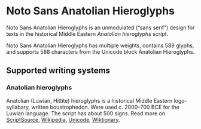 
# Noto Sans Anatolian Hieroglyphs

Noto Sans Anatolian Hieroglyphs is an unmodulated (“sans serif”) design for texts in the historical Middle Eastern _Anatolian hieroglyphs_ script. 

Noto Sans Anatolian Hieroglyphs has multiple weights, contains 589 glyphs, and supports 588 characters from the Unicode block Anatolian Hieroglyphs.


## Supported writing systems


### Anatolian hieroglyphs

Anatolian (Luwian, Hittite) hieroglyphs is a historical Middle Eastern logo-syllabary, written boustrophedon. Were used c. 2000–700 BCE for the Luwian language. The script has about 500 signs. Read more on [ScriptSource](https://scriptsource.org/scr/Hluw), [Wikipedia](https://en.wikipedia.org/wiki/ISO_15924:Hluw), [Unicode](https://www.unicode.org/versions/Unicode13.0.0/ch11.pdf#G27920), [Wiktionary](https://en.wiktionary.org/wiki/Category:Anatolian_Hieroglyphs_script).

